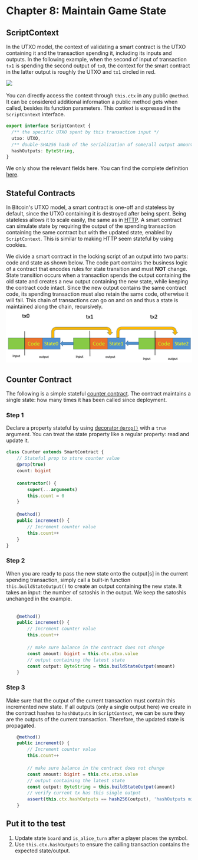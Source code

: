 # Chapter 8: Maintain Game State

## ScriptContext

In the UTXO model, the context of validating a smart contract is the UTXO containing it and the transaction spending it, including its inputs and outputs. In the following example, when the second of input of transaction `tx1` is spending the second output of `tx0`, the context for the smart contract in the latter output is roughly the UTXO and `tx1` circled in red.


![](https://docs.scrypt.io/assets/images/scriptContext-a3ace5522bf62d82d20958735c13ddf4.jpg)

You can directly access the context through `this.ctx` in any public `@method`.
It can be considered additional information a public method gets when called, besides its function parameters.
This context is expressed in the `ScriptContext` interface.

```ts
export interface ScriptContext {
  /** the specific UTXO spent by this transaction input */
  utxo: UTXO,
  /** double-SHA256 hash of the serialization of some/all output amount with its locking script */
  hashOutputs: ByteString,
}
```
We only show the relevant fields here. You can find the complete definition [here](https://docs.scrypt.io/how-to-write-a-contract/scriptcontext).


## Stateful Contracts
In Bitcoin's UTXO model, a smart contract is one-off and stateless by default, since the UTXO containing it is destroyed after being spent. Being stateless allows it to scale easily, the same as in [HTTP](https://stackoverflow.com/questions/5836881/stateless-protocol-and-stateful-protocol).
A smart contract can simulate state by requiring the output of the spending transaction containing the same contract but with the updated state, enabled by `ScriptContext`.
This is similar to making HTTP seem stateful by using cookies.

We divide a smart contract in the locking script of an output into two parts: code and state as shown below. The code part contains the business logic of a contract that encodes rules for state transition and must **NOT** change. State transition occurs when a transaction spends the output containing the old state and creates a new output containing the new state, while keeping the contract code intact.
Since the new output contains the same contract code, its spending transaction must also retain the same code, otherwise it will fail. This chain of transactions can go on and on and thus a state is maintained along the chain, recursively.
![](https://github.com/sCrypt-Inc/image-hosting/blob/master/learn-scrypt-courses/07.png?raw=true)

## Counter Contract
The following is a simple stateful [counter contract](https://github.com/sCrypt-Inc/scryptTS-examples/blob/master/src/contracts/counter.ts). The contract maintains a single state: how many times it has been called since deployment.

### Step 1


Declare a property stateful by using [decorator `@prop()`](https://docs.scrypt.io/how-to-write-a-contract/#properties) with a `true` argument. You can treat the state property like a regular property: read and update it.

```ts
class Counter extends SmartContract {
    // Stateful prop to store counter value
    @prop(true)
    count: bigint

    constructor() {
        super(...arguments)
        this.count = 0
    }

    @method()
    public increment() {
        // Increment counter value
        this.count++
    }
}
```

### Step 2

When you are ready to pass the new state onto the output[s] in the current spending transaction, simply call a built-in function `this.buildStateOutput()` to create an output containing the new state. It takes an input: the number of satoshis in the output. We keep the satoshis unchanged in the example.


```ts

    @method()
    public increment() {
        // Increment counter value
        this.count++

        // make sure balance in the contract does not change
        const amount: bigint = this.ctx.utxo.value
        // output containing the latest state
        const output: ByteString = this.buildStateOutput(amount)
    }
```

### Step 3

Make sure that the output of the current transaction must contain this incremented new state. If all outputs (only a single output here) we create in the contract hashes to `hashOutputs` in `ScriptContext`, we can be sure they are the outputs of the current transaction. Therefore, the updated state is propagated.

```ts
    @method()
    public increment() {
        // Increment counter value
        this.count++

        // make sure balance in the contract does not change
        const amount: bigint = this.ctx.utxo.value
        // output containing the latest state
        const output: ByteString = this.buildStateOutput(amount)
        // verify current tx has this single output
        assert(this.ctx.hashOutputs == hash256(output), 'hashOutputs mismatch')
    }
```

## Put it to the test

1. Update state `board` and `is_alice_turn` after a player places the symbol.
2. Use `this.ctx.hashOutputs` to ensure the calling transaction contains the expected state/output.
